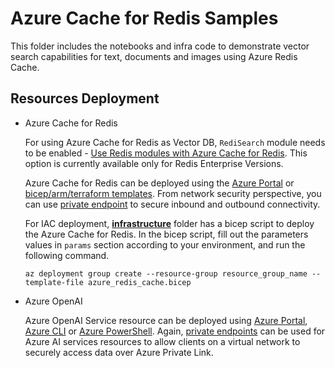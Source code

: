 # Azure Cache for Redis Samples

This folder includes the notebooks and infra code to demonstrate vector search capabilities for text, documents and images using Azure Redis Cache.

## Resources Deployment

- Azure Cache for Redis

  For using Azure Cache for Redis as Vector DB, `RediSearch` module needs to be enabled - [Use Redis modules with Azure Cache for Redis](https://learn.microsoft.com/en-us/azure/azure-cache-for-redis/cache-redis-modules). This option is currently available only for Redis Enterprise Versions.

  Azure Cache for Redis can be deployed using the [Azure Portal](https://learn.microsoft.com/en-us/azure/azure-cache-for-redis/quickstart-create-redis) or [bicep/arm/terraform templates](https://learn.microsoft.com/en-us/azure/azure-cache-for-redis/cache-redis-cache-bicep-provision). From network security perspective, you can use [private endpoint](https://learn.microsoft.com/en-us/azure/azure-cache-for-redis/cache-private-link) to secure inbound and outbound connectivity.

  For IAC deployment, **[infrastructure](./infrastructure/)** folder has a bicep script to deploy the Azure Cache for Redis. In the bicep script, fill out the parameters values in `params` section according to your environment, and run the following command.

  `az deployment group create --resource-group resource_group_name --template-file azure_redis_cache.bicep`

- Azure OpenAI
  
  Azure OpenAI Service resource can be deployed using [Azure Portal](https://learn.microsoft.com/azure/ai-services/openai/how-to/create-resource?pivots=web-portal), [Azure CLI](https://learn.microsoft.com/azure/ai-services/openai/how-to/create-resource?pivots=cli) or [Azure PowerShell](https://learn.microsoft.com/azure/ai-services/openai/how-to/create-resource?pivots=ps). Again, [private endpoints](https://learn.microsoft.com/azure/ai-services/cognitive-services-virtual-networks?context=%2Fazure%2Fai-services%2Fopenai%2Fcontext%2Fcontext&tabs=portal#use-private-endpoints) can be used for Azure AI services resources to allow clients on a virtual network to securely access data over Azure Private Link.
